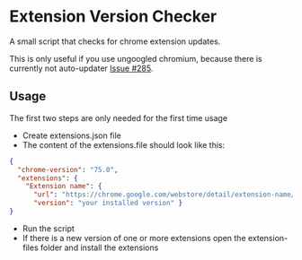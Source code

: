 # Extension Version Checker
A small script that checks for chrome extension updates.

This is only useful if you use ungoogled chromium, because there is currently not auto-updater [Issue #285](https://github.com/Eloston/ungoogled-chromium/issues/285).

## Usage
The first two steps are only needed for the first time usage
* Create extensions.json file
* The content of the extensions.file should look like this:
```json
{
  "chrome-version": "75.0",
  "extensions": {
    "Extension name": {
      "url": "https://chrome.google.com/webstore/detail/extension-name/aaaaaaaaaa",
      "version": "your installed version" }
}
```
* Run the script
* If there is a new version of one or more extensions open the extension-files folder and install the extensions
